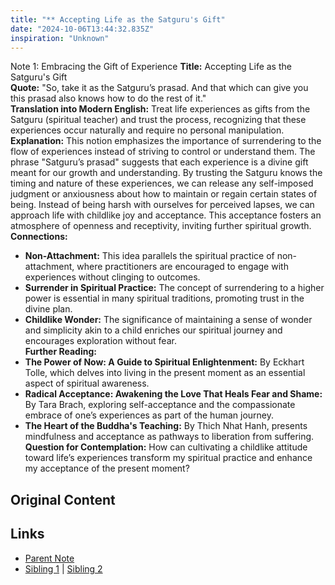 ```yaml
---
title: "** Accepting Life as the Satguru's Gift"
date: "2024-10-06T13:44:32.835Z"
inspiration: "Unknown"
---
```



Note 1: Embracing the Gift of Experience 
**Title:** Accepting Life as the Satguru's Gift  
**Quote:** "So, take it as the Satguru’s prasad. And that which can give you this prasad also knows how to do the rest of it."  
**Translation into Modern English:** Treat life experiences as gifts from the Satguru (spiritual teacher) and trust the process, recognizing that these experiences occur naturally and require no personal manipulation.  
**Explanation:** This notion emphasizes the importance of surrendering to the flow of experiences instead of striving to control or understand them. The phrase "Satguru’s prasad" suggests that each experience is a divine gift meant for our growth and understanding. By trusting the Satguru knows the timing and nature of these experiences, we can release any self-imposed judgment or anxiousness about how to maintain or regain certain states of being. Instead of being harsh with ourselves for perceived lapses, we can approach life with childlike joy and acceptance. This acceptance fosters an atmosphere of openness and receptivity, inviting further spiritual growth.  
**Connections:**  
- **Non-Attachment:** This idea parallels the spiritual practice of non-attachment, where practitioners are encouraged to engage with experiences without clinging to outcomes.  
- **Surrender in Spiritual Practice:** The concept of surrendering to a higher power is essential in many spiritual traditions, promoting trust in the divine plan.  
- **Childlike Wonder:** The significance of maintaining a sense of wonder and simplicity akin to a child enriches our spiritual journey and encourages exploration without fear.  
**Further Reading:**  
- **The Power of Now: A Guide to Spiritual Enlightenment:** By Eckhart Tolle, which delves into living in the present moment as an essential aspect of spiritual awareness.  
- **Radical Acceptance: Awakening the Love That Heals Fear and Shame:** By Tara Brach, exploring self-acceptance and the compassionate embrace of one’s experiences as part of the human journey.  
- **The Heart of the Buddha's Teaching:** By Thich Nhat Hanh, presents mindfulness and acceptance as pathways to liberation from suffering.  
**Question for Contemplation:** How can cultivating a childlike attitude toward life’s experiences transform my spiritual practice and enhance my acceptance of the present moment?  



## Original Content



## Links

- [Parent Note](/parent-note.md)
- [Sibling 1](/zettel1.md) | [Sibling 2](/zettel2.md)
